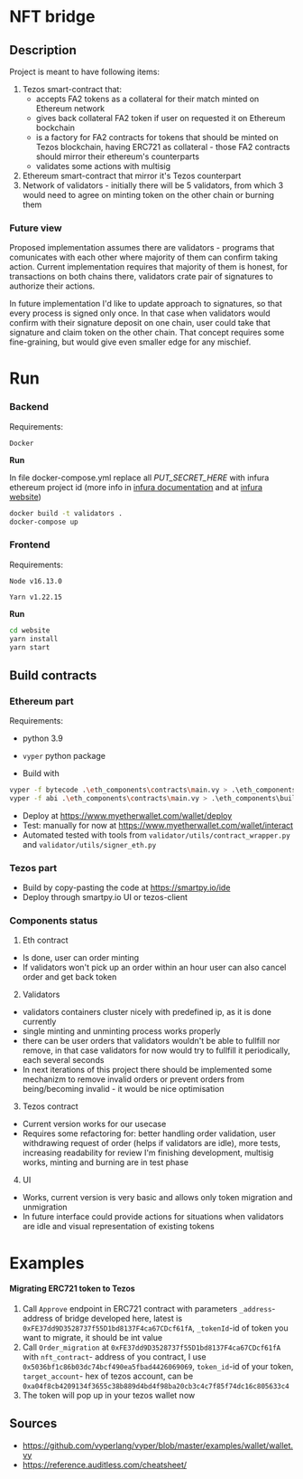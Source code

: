 # NFT bridge

## Description

Project is meant to have following items:

1. Tezos smart-contract that:
    * accepts FA2 tokens as a collateral for their match minted on Ethereum network
    * gives back collateral FA2 token if user on requested it on Ethereum bockchain
    * is a factory for FA2 contracts for tokens that should be minted on Tezos blockchain, having ERC721 as collateral - those FA2 contracts should mirror their ethereum's counterparts
    * validates some actions with multisig
2. Ethereum smart-contract that mirror it's Tezos counterpart
3. Network of validators - initially there will be 5 validators, from which 3 would need to agree on minting token on the other chain or burning them

### Future view

Proposed implementation assumes there are validators - programs that comunicates with each other where majority of them can confirm taking action. Current implementation requires that majority of them is honest, for transactions on both chains there, validators crate pair of signatures to authorize their actions.

In future implementation I'd like to update approach to signatures, so that every process is signed only once. In that case when validators would confirm with their signature deposit on one chain, user could take that signature and claim token on the other chain. That concept requires some fine-graining, but would give even smaller edge for any mischief.


# Run

### Backend

Requirements:

`Docker`

**Run**

In file docker-compose.yml replace all *PUT_SECRET_HERE* with infura ethereum project id (more info in [infura documentation](https://infura.io/docs/ethereum#section/Securing-Your-Credentials) and at [infura website](https://infura.io/dashboard/ethereum))

```bash
docker build -t validators .
docker-compose up
```

### Frontend

Requirements:

`Node v16.13.0`

`Yarn v1.22.15`

**Run**

```bash
cd website
yarn install
yarn start
```

## Build contracts

### Ethereum part

Requirements:
* python 3.9
* `vyper` python package

* Build with
```bash
vyper -f bytecode .\eth_components\contracts\main.vy > .\eth_components\builds\bytecode.txt
vyper -f abi .\eth_components\contracts\main.vy > .\eth_components\builds\abi.txt
```
* Deploy at https://www.myetherwallet.com/wallet/deploy
* Test: manually for now at https://www.myetherwallet.com/wallet/interact
* Automated tested with tools from `validator/utils/contract_wrapper.py` and `validator/utils/signer_eth.py`

### Tezos part

* Build by copy-pasting the code at https://smartpy.io/ide 
* Deploy through smartpy.io UI or tezos-client

### Components status

1. Eth contract
* Is done, user can order minting
* If validators won't pick up an order within an hour user can also cancel order and get back token
2. Validators
* validators containers cluster nicely with predefined ip, as it is done currently
* single minting and unminting process works properly
* there can be user orders that validators wouldn't be able to fullfill nor remove, in that case validators for now would try to fullfill it periodically, each several seconds
* In next iterations of this project there should be implemented some mechanizm to remove invalid orders or prevent orders from being/becoming invalid - it would be nice optimisation
3. Tezos contract
* Current version works for our usecase
* Requires some refactoring for: better handling order validation, user withdrawing request of order (helps if validators are idle), more tests, increasing readability for review
I'm finishing development, multisig works, minting and burning are in test phase 
4. UI
* Works, current version is very basic and allows only token migration and unmigration
* In future interface could provide actions for situations when validators are idle and visual representation of existing tokens

# Examples

#### Migrating ERC721 token to Tezos

1. Call `Approve` endpoint in ERC721 contract with parameters `_address`- address of bridge developed here, latest is `0xFE37dd9D3528737f55D1bd8137F4ca67CDcf61fA`, `_tokenId`-id of token you want to migrate, it should be int value
2. Call `Order_migration` at `0xFE37dd9D3528737f55D1bd8137F4ca67CDcf61fA` with `nft_contract`- address of you contract, I use `0x5036bf1c86b03dc74bcf490ea5fbad4426069069`, `token_id`-id of your token, `target_account`- hex of tezos account, can be `0xa04f8cb4209134f3655c38b889d4bd4f98ba20cb3c4c7f85f74dc16c805633c4`
3. The token will pop up in your tezos wallet now

## Sources

* https://github.com/vyperlang/vyper/blob/master/examples/wallet/wallet.vy
* https://reference.auditless.com/cheatsheet/